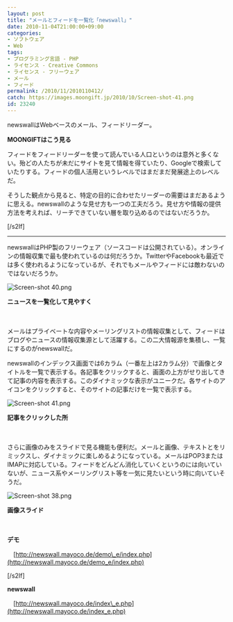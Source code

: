 ```yaml
---
layout: post
title: "メールとフィードを一覧化「newswall」"
date: 2010-11-04T21:00:00+09:00
categories:
- ソフトウェア
- Web
tags: 
- プログラミング言語 - PHP
- ライセンス - Creative Commons
- ライセンス - フリーウェア
- メール
- フィード
permalink: /2010/11/2010110412/
catch: https://images.moongift.jp/2010/10/Screen-shot-41.png
id: 23240
---
```

  

newswallはWebベースのメール、フィードリーダー。

  

**MOONGIFTはこう見る**

  

フィードをフィードリーダーを使って読んでいる人口というのは意外と多くない。殆どの人たちが未だにサイトを見て情報を得ていたり、Googleで検索していたりする。フィードの個人活用というレベルではまだまだ発展途上のレベルだ。

  

そうした観点から見ると、特定の目的に合わせたリーダーの需要はまだあるように思える。newswallのような見せ方も一つの工夫だろう。見せ方や情報の提供方法を考えれば、リーチできていない層を取り込めるのではないだろうか。

[/s2If]  

* * *
  

newswallはPHP製のフリーウェア（ソースコードは公開されている）。オンラインの情報収集で最も使われているのは何だろうか。TwitterやFacebookも最近では多く使われるようになっているが、それでもメールやフィードには敵わないのではないだろうか。

  

![Screen-shot 40.png](https://images.moongift.jp/2010/10/Screen-shot-401.png)  
  
**ニュースを一覧化して見やすく**

  

　

  

メールはプライベートな内容やメーリングリストの情報収集として、フィードはブログやニュースの情報収集源として活躍する。この二大情報源を集積し、一覧にするのがnewswallだ。

  
<!--more-->

newswallのインデックス画面では6カラム（一番左上は2カラム分）で画像とタイトルを一覧で表示する。各記事をクリックすると、画面の上方がせり出してきて記事の内容を表示する。このダイナミックな表示がユニークだ。各サイトのアイコンをクリックすると、そのサイトの記事だけを一覧で表示する。

  

![Screen-shot 41.png](https://images.moongift.jp/2010/10/Screen-shot-41.png)  
  
**記事をクリックした所**

  

　

  

さらに画像のみをスライドで見る機能も便利だ。メールと画像、テキストとをリミックスし、ダイナミックに楽しめるようになっている。メールはPOP3またはIMAPに対応している。フィードをどんどん消化していくというのには向いていないが、ニュース系やメーリングリスト等を一気に見たいという時に向いていそうだ。

  

![Screen-shot 38.png](https://images.moongift.jp/2010/10/Screen-shot-38.png)  
  
**画像スライド**

  

　

  

**デモ**  
  
　[http://newswall.mayoco.de/demo\_e/index.php](http://newswall.mayoco.de/demo_e/index.php)

[/s2If]  
  

**newswall**  
  
　[http://newswall.mayoco.de/index\_e.php](http://newswall.mayoco.de/index_e.php)

  
